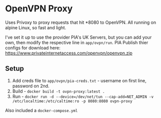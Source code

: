 # OpenVPN Proxy

Uses Privoxy to proxy requests that hit *8080 to OpenVPN. All running on alpine Linux, so fast and light.

I've set it up to use the provider PIA's UK Servers, but you can add your own, then modify the respective line in `app/ovpn/run`.
PIA Publish thier configs for download here: https://www.privateinternetaccess.com/openvpn/openvpn.zip

## Setup

1. Add creds file to `app/ovpn/pia-creds.txt` - username on first line, password on 2nd.
2. Build - `docker build -t ovpn-proxy:latest .`
3. Run - `docker run -d --device=/dev/net/tun --cap-add=NET_ADMIN -v /etc/localtime:/etc/caltime:ro -p 8080:8080 ovpn-proxy`

Also included a `docker-compose.yml`
